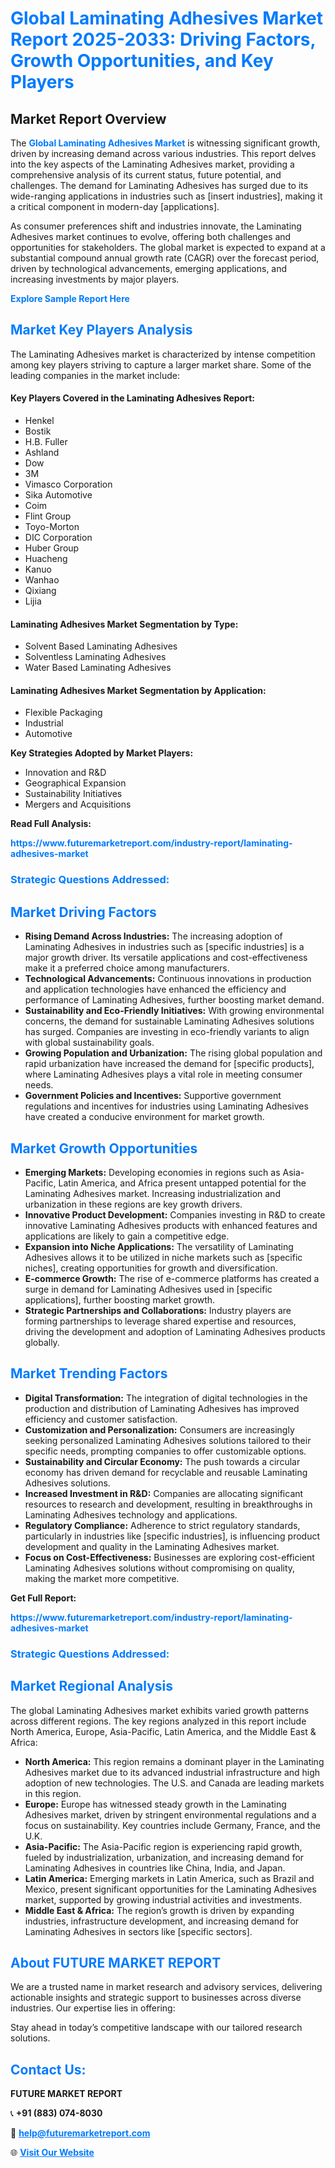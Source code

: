 <h1 style="color: #007BFF;">Global Laminating Adhesives Market Report 2025-2033: Driving Factors, Growth Opportunities, and Key Players</h1>

<section id="overview">
<h2>Market Report Overview</h2>
<p>The <a href="https://www.futuremarketreport.com/industry-report/laminating-adhesives-market" style="color: #007BFF; text-decoration: none;"><strong>Global Laminating Adhesives Market</strong></a> is witnessing significant growth, driven by increasing demand across various industries. This report delves into the key aspects of the Laminating Adhesives market, providing a comprehensive analysis of its current status, future potential, and challenges. The demand for Laminating Adhesives has surged due to its wide-ranging applications in industries such as [insert industries], making it a critical component in modern-day [applications].</p>
<p>As consumer preferences shift and industries innovate, the Laminating Adhesives market continues to evolve, offering both challenges and opportunities for stakeholders. The global market is expected to expand at a substantial compound annual growth rate (CAGR) over the forecast period, driven by technological advancements, emerging applications, and increasing investments by major players.</p>
</section>

<section id="overview">
<p><a href="https://www.futuremarketreport.com/request-sample/reportId=88371" style="color: #007BFF; text-decoration: none;"><strong>Explore Sample Report Here</strong></a></p>
</section>

<section id="key-players">
<h2 style="color: #007BFF;">Market Key Players Analysis</h2>
<p>The Laminating Adhesives market is characterized by intense competition among key players striving to capture a larger market share. Some of the leading companies in the market include:</p>
<h4>Key Players Covered in the Laminating Adhesives Report:</h4>
<ul><li>Henkel</li><li>Bostik</li><li>H.B. Fuller</li><li>Ashland</li><li>Dow</li><li>3M</li><li>Vimasco Corporation</li><li>Sika Automotive</li><li>Coim</li><li>Flint Group</li><li>Toyo-Morton</li><li>DIC Corporation</li><li>Huber Group</li><li>Huacheng</li><li>Kanuo</li><li>Wanhao</li><li>Qixiang</li><li>Lijia</li></ul>
<h4>Laminating Adhesives Market Segmentation by Type:</h4>
<ul><li>Solvent Based Laminating Adhesives</li><li>Solventless Laminating Adhesives</li><li>Water Based Laminating Adhesives</li></ul>

<h4>Laminating Adhesives Market Segmentation by Application:</h4>
<ul><li>Flexible Packaging</li><li>Industrial</li><li>Automotive</li></ul>
<p><strong>Key Strategies Adopted by Market Players:</strong></p>
<ul>
<li>Innovation and R&D</li>
<li>Geographical Expansion</li>
<li>Sustainability Initiatives</li>
<li>Mergers and Acquisitions</li>
</ul>
</section>

<section>
<p><strong>Read Full Analysis: </strong></p><a href="https://www.futuremarketreport.com/industry-report/laminating-adhesives-market" style="color: #007BFF; text-decoration: none;"><strong>https://www.futuremarketreport.com/industry-report/laminating-adhesives-market</strong></a>
<h3 style="color: #007BFF;">Strategic Questions Addressed:</h3>
</section>

<section id="driving-factors">
<h2 style="color: #007BFF;">Market Driving Factors</h2>
<ul>
<li><strong>Rising Demand Across Industries:</strong> The increasing adoption of Laminating Adhesives in industries such as [specific industries] is a major growth driver. Its versatile applications and cost-effectiveness make it a preferred choice among manufacturers.</li>
<li><strong>Technological Advancements:</strong> Continuous innovations in production and application technologies have enhanced the efficiency and performance of Laminating Adhesives, further boosting market demand.</li>
<li><strong>Sustainability and Eco-Friendly Initiatives:</strong> With growing environmental concerns, the demand for sustainable Laminating Adhesives solutions has surged. Companies are investing in eco-friendly variants to align with global sustainability goals.</li>
<li><strong>Growing Population and Urbanization:</strong> The rising global population and rapid urbanization have increased the demand for [specific products], where Laminating Adhesives plays a vital role in meeting consumer needs.</li>
<li><strong>Government Policies and Incentives:</strong> Supportive government regulations and incentives for industries using Laminating Adhesives have created a conducive environment for market growth.</li>
</ul>
</section>

<section id="growth-opportunities">
<h2 style="color: #007BFF;">Market Growth Opportunities</h2>
<ul>
<li><strong>Emerging Markets:</strong> Developing economies in regions such as Asia-Pacific, Latin America, and Africa present untapped potential for the Laminating Adhesives market. Increasing industrialization and urbanization in these regions are key growth drivers.</li>
<li><strong>Innovative Product Development:</strong> Companies investing in R&D to create innovative Laminating Adhesives products with enhanced features and applications are likely to gain a competitive edge.</li>
<li><strong>Expansion into Niche Applications:</strong> The versatility of Laminating Adhesives allows it to be utilized in niche markets such as [specific niches], creating opportunities for growth and diversification.</li>
<li><strong>E-commerce Growth:</strong> The rise of e-commerce platforms has created a surge in demand for Laminating Adhesives used in [specific applications], further boosting market growth.</li>
<li><strong>Strategic Partnerships and Collaborations:</strong> Industry players are forming partnerships to leverage shared expertise and resources, driving the development and adoption of Laminating Adhesives products globally.</li>
</ul>
</section>

<section id="trending-factors">
<h2 style="color: #007BFF;">Market Trending Factors</h2>
<ul>
<li><strong>Digital Transformation:</strong> The integration of digital technologies in the production and distribution of Laminating Adhesives has improved efficiency and customer satisfaction.</li>
<li><strong>Customization and Personalization:</strong> Consumers are increasingly seeking personalized Laminating Adhesives solutions tailored to their specific needs, prompting companies to offer customizable options.</li>
<li><strong>Sustainability and Circular Economy:</strong> The push towards a circular economy has driven demand for recyclable and reusable Laminating Adhesives solutions.</li>
<li><strong>Increased Investment in R&D:</strong> Companies are allocating significant resources to research and development, resulting in breakthroughs in Laminating Adhesives technology and applications.</li>
<li><strong>Regulatory Compliance:</strong> Adherence to strict regulatory standards, particularly in industries like [specific industries], is influencing product development and quality in the Laminating Adhesives market.</li>
<li><strong>Focus on Cost-Effectiveness:</strong> Businesses are exploring cost-efficient Laminating Adhesives solutions without compromising on quality, making the market more competitive.</li>
</ul>
</section>

<section>
<p><strong>Get Full Report: </strong></p><a href="https://www.futuremarketreport.com/industry-report/laminating-adhesives-market" style="color: #007BFF; text-decoration: none;"><strong>https://www.futuremarketreport.com/industry-report/laminating-adhesives-market</strong></a>
<h3 style="color: #007BFF;">Strategic Questions Addressed:</h3>
</section>


<section id="regional-analysis">
<h2 style="color: #007BFF;">Market Regional Analysis</h2>
<p>The global Laminating Adhesives market exhibits varied growth patterns across different regions. The key regions analyzed in this report include North America, Europe, Asia-Pacific, Latin America, and the Middle East & Africa:</p>
<ul>
<li><strong>North America:</strong> This region remains a dominant player in the Laminating Adhesives market due to its advanced industrial infrastructure and high adoption of new technologies. The U.S. and Canada are leading markets in this region.</li>
<li><strong>Europe:</strong> Europe has witnessed steady growth in the Laminating Adhesives market, driven by stringent environmental regulations and a focus on sustainability. Key countries include Germany, France, and the U.K.</li>
<li><strong>Asia-Pacific:</strong> The Asia-Pacific region is experiencing rapid growth, fueled by industrialization, urbanization, and increasing demand for Laminating Adhesives in countries like China, India, and Japan.</li>
<li><strong>Latin America:</strong> Emerging markets in Latin America, such as Brazil and Mexico, present significant opportunities for the Laminating Adhesives market, supported by growing industrial activities and investments.</li>
<li><strong>Middle East & Africa:</strong> The region’s growth is driven by expanding industries, infrastructure development, and increasing demand for Laminating Adhesives in sectors like [specific sectors].</li>
</ul>
</section>

<footer>
<h2 style="color: #007BFF;">About FUTURE MARKET REPORT</h2>
<p>We are a trusted name in market research and advisory services, delivering actionable insights and strategic support to businesses across diverse industries. Our expertise lies in offering:</p>

<p>Stay ahead in today’s competitive landscape with our tailored research solutions.</p>

<h2 style="color: #007BFF;">Contact Us:</h2>
<p><strong>FUTURE MARKET REPORT</strong></p>
<p>📞 <strong>+91 (883) 074-8030</strong></p>
<p>📧 <strong><a href="mailto:help@futuremarketreport.com" style="color: #007BFF;">help@futuremarketreport.com</a></strong></p>
<p>🌐 <strong><a href="https://www.futuremarketreport.com/" style="color: #007BFF;">Visit Our Website</a></strong></p>
</footer>